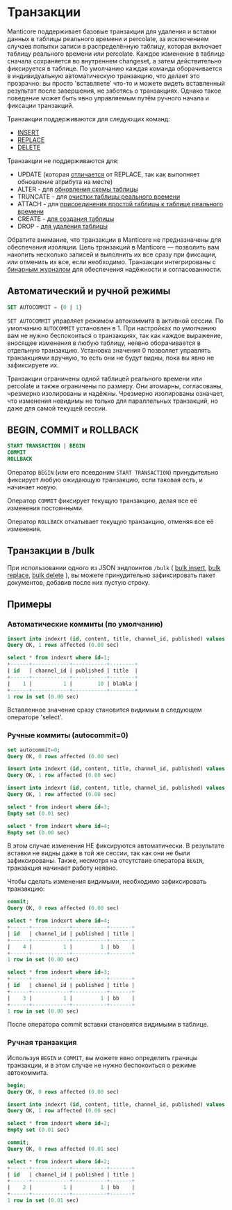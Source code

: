 # Транзакции

Manticore поддерживает базовые транзакции для удаления и вставки данных в таблицы реального времени и percolate, за исключением случаев попытки записи в распределённую таблицу, которая включает таблицу реального времени или percolate. Каждое изменение в таблице сначала сохраняется во внутреннем changeset, а затем действительно фиксируется в таблице. По умолчанию каждая команда оборачивается в индивидуальную автоматическую транзакцию, что делает это прозрачно: вы просто 'вставляете' что-то и можете видеть вставленный результат после завершения, не заботясь о транзакциях. Однако такое поведение может быть явно управляемым путём ручного начала и фиксации транзакций.

Транзакции поддерживаются для следующих команд:
* [INSERT](../Data_creation_and_modification/Adding_documents_to_a_table/Adding_documents_to_a_real-time_table.md)
* [REPLACE](../Data_creation_and_modification/Updating_documents/REPLACE.md)
* [DELETE](../Data_creation_and_modification/Deleting_documents.md)

Транзакции не поддерживаются для:
* UPDATE (которая [отличается](../Data_creation_and_modification/Updating_documents/REPLACE_vs_UPDATE.md) от REPLACE, так как выполняет обновление атрибута на месте)
* ALTER - для [обновления схемы таблицы](../Updating_table_schema_and_settings.md)
* TRUNCATE - для [очистки таблицы реального времени](../Emptying_a_table.md)
* ATTACH - для [присоединения простой таблицы к таблице реального времени](../Data_creation_and_modification/Adding_data_from_external_storages/Adding_data_to_tables/Attaching_one_table_to_another.md)
* CREATE - [для создания таблицы](../Creating_a_table/Local_tables.md)
* DROP - [для удаления таблицы](../Deleting_a_table.md)

Обратите внимание, что транзакции в Manticore не предназначены для обеспечения изоляции. Цель транзакций в Manticore — позволить вам накопить несколько записей и выполнить их все сразу при фиксации, или отменить их все, если необходимо. Транзакции интегрированы с [бинарным журналом](../Logging/Binary_logging.md) для обеспечения надёжности и согласованности.

## Автоматический и ручной режимы

```sql
SET AUTOCOMMIT = {0 | 1}
```

`SET AUTOCOMMIT` управляет режимом автокоммита в активной сессии. По умолчанию `AUTOCOMMIT` установлен в 1. При настройках по умолчанию вам не нужно беспокоиться о транзакциях, так как каждое выражение, вносящее изменения в любую таблицу, неявно оборачивается в отдельную транзакцию. Установка значения 0 позволяет управлять транзакциями вручную, то есть они не будут видны, пока вы явно не зафиксируете их.

Транзакции ограничены одной таблицей реального времени или percolate и также ограничены по размеру. Они атомарны, согласованы, чрезмерно изолированы и надёжны. Чрезмерно изолированы означает, что изменения невидимы не только для параллельных транзакций, но даже для самой текущей сессии.

## BEGIN, COMMIT и ROLLBACK

```sql
START TRANSACTION | BEGIN
COMMIT
ROLLBACK
```

Оператор `BEGIN` (или его псевдоним `START TRANSACTION`) принудительно фиксирует любую ожидающую транзакцию, если таковая есть, и начинает новую.

Оператор `COMMIT` фиксирует текущую транзакцию, делая все её изменения постоянными.

Оператор `ROLLBACK` откатывает текущую транзакцию, отменяя все её изменения.

## Транзакции в /bulk

При использовании одного из JSON эндпоинтов `/bulk` ( [bulk insert](../Data_creation_and_modification/Adding_documents_to_a_table/Adding_documents_to_a_real-time_table.md?client=JSON#Bulk-adding-documents), [bulk replace](../Data_creation_and_modification/Updating_documents/REPLACE.md?client=JSON#Bulk-replace), [bulk delete](../Data_creation_and_modification/Deleting_documents.md?client=JSON#Bulk-deletion) ), вы можете принудительно зафиксировать пакет документов, добавив после них пустую строку.

## Примеры

### Автоматические коммиты (по умолчанию)

```sql
insert into indexrt (id, content, title, channel_id, published) values (1, 'aa', 'blabla', 1, 10);
Query OK, 1 rows affected (0.00 sec)

select * from indexrt where id=1;
+------+------------+-----------+--------+
| id   | channel_id | published | title  |
+------+------------+-----------+--------+
|    1 |          1 |        10 | blabla |
+------+------------+-----------+--------+
1 row in set (0.00 sec)
```

Вставленное значение сразу становится видимым в следующем операторе 'select'.

### Ручные коммиты (autocommit=0)

```sql
set autocommit=0;
Query OK, 0 rows affected (0.00 sec)

insert into indexrt (id, content, title, channel_id, published) values (3, 'aa', 'bb', 1, 1);
Query OK, 1 row affected (0.00 sec)

insert into indexrt (id, content, title, channel_id, published) values (4, 'aa', 'bb', 1, 1);
Query OK, 1 row affected (0.00 sec)

select * from indexrt where id=3;
Empty set (0.01 sec)

select * from indexrt where id=4;
Empty set (0.00 sec)
```

В этом случае изменения НЕ фиксируются автоматически. В результате вставки не видны даже в той же сессии, так как они не были зафиксированы. Также, несмотря на отсутствие оператора `BEGIN`, транзакция начинает работу неявно.

Чтобы сделать изменения видимыми, необходимо зафиксировать транзакцию:

```sql
commit;
Query OK, 0 rows affected (0.00 sec)

select * from indexrt where id=4;
+------+------------+-----------+-------+
| id   | channel_id | published | title |
+------+------------+-----------+-------+
|    4 |          1 |         1 | bb    |
+------+------------+-----------+-------+
1 row in set (0.00 sec)

select * from indexrt where id=3;
+------+------------+-----------+-------+
| id   | channel_id | published | title |
+------+------------+-----------+-------+
|    3 |          1 |         1 | bb    |
+------+------------+-----------+-------+
1 row in set (0.00 sec)
```

После оператора commit вставки становятся видимыми в таблице.

### Ручная транзакция

Используя `BEGIN` и `COMMIT`, вы можете явно определить границы транзакции, и в этом случае не нужно беспокоиться о режиме автокоммита.

```sql
begin;
Query OK, 0 rows affected (0.00 sec)

insert into indexrt (id, content, title, channel_id, published) values (2, 'aa', 'bb', 1, 1);
Query OK, 1 row affected (0.00 sec)

select * from indexrt where id=2;
Empty set (0.01 sec)

commit;
Query OK, 0 rows affected (0.01 sec)

select * from indexrt where id=2;
+------+------------+-----------+-------+
| id   | channel_id | published | title |
+------+------------+-----------+-------+
|    2 |          1 |         1 | bb    |
+------+------------+-----------+-------+
1 row in set (0.01 sec)
```


<!-- proofread -->

